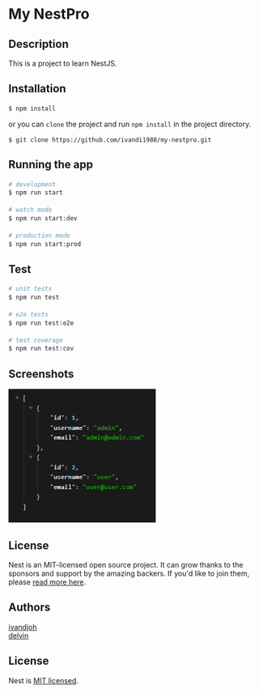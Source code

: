 # My NestPro

## Description
This is a project to learn NestJS.

## Installation

```bash
$ npm install
```

or you can `clone` the project and run `npm install` in the project directory.
```angular2html
$ git clone https://github.com/ivandi1980/my-nestpro.git
```

## Running the app

```bash
# development
$ npm run start

# watch mode
$ npm run start:dev

# production mode
$ npm run start:prod
```

## Test

```bash
# unit tests
$ npm run test

# e2e tests
$ npm run test:e2e

# test coverage
$ npm run test:cov
```

## Screenshots
![Get All Users](/assets/get_all_users.png)

## License

Nest is an MIT-licensed open source project. It can grow thanks to the sponsors and support by the amazing backers. If you'd like to join them, please [read more here](https://docs.nestjs.com/support).

## Authors
[ivandjoh](https://linkedin.com/in/ivandjoh)  
[delvin](https://github.com/delvincakep)


## License

Nest is [MIT licensed](LICENSE).
